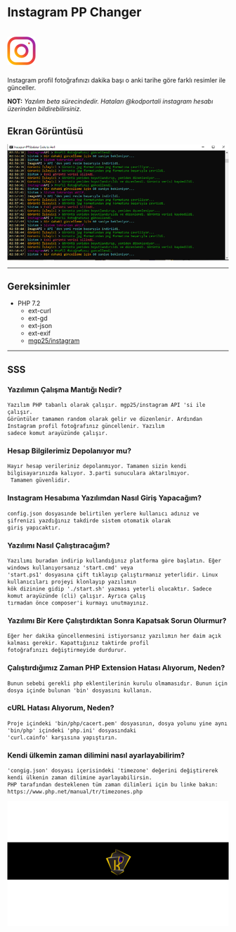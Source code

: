 # Instagram PP Changer 
# ![Instagram Logo](src/Artemis/assets/images/static/instagram.png) 
Instagram profil fotoğrafınızı dakika başı o anki tarihe göre farklı resimler ile günceller.

**NOT:** *Yazılım beta sürecindedir. Hataları @kodportali instagram hesabı üzerinden bildirebilirsiniz.*

## Ekran Görüntüsü
![SS](src/Artemis/assets/images/static/screenshoot.PNG)

---
## Gereksinimler

- PHP 7.2
  - ext-curl
  - ext-gd
  - ext-json
  - ext-exif
  - [mgp25/instagram](https://github.com/mgp25/Instagram-API)

---

## SSS

### Yazılımın Çalışma Mantığı Nedir?
    Yazılım PHP tabanlı olarak çalışır. mgp25/instagram API 'si ile çalışır.
    Görüntüler tamamen random olarak gelir ve düzenlenir. Ardından Instagram profil fotoğrafınız güncellenir. Yazılım 
    sadece komut arayüzünde çalışır.
    
### Hesap Bilgilerimiz Depolanıyor mu?
    Hayır hesap verileriniz depolanmıyor. Tamamen sizin kendi bilgisayarınızda kalıyor. 3.parti sunuculara aktarılmıyor.
     Tamamen güvenlidir.
    
### Instagram Hesabıma Yazılımdan Nasıl Giriş Yapacağım?
    config.json dosyasınde belirtilen yerlere kullanıcı adınız ve şifrenizi yazdığınız takdirde sistem otomatik olarak 
    giriş yapıcaktır.
    
### Yazılımı Nasıl Çalıştıracağım?
    Yazılımı buradan indirip kullandığınız platforma göre başlatın. Eğer windows kullanıyorsanız 'start.cmd' veya 
    'start.ps1' dosyasına çift tıklayıp çalıştırmanız yeterlidir. Linux kullanıcıları projeyi klonlayıp yazılımın 
    kök dizinine gidip './start.sh' yazması yeterli olucaktır. Sadece komut arayüzünde (cli) çalışır. Ayrıca çalış
    tırmadan önce composer'i kurmayı unutmayınız.
    
   
### Yazılımı Bir Kere Çalıştırdıktan Sonra Kapatsak Sorun Olurmur?
    Eğer her dakika güncellenmesini istiyorsanız yazılımın her daim açık kalması gerekir. Kapattığınız taktirde profil 
    fotoğrafınızı değiştirmeyide durdurur. 
    
    
### Çalıştırdığımız Zaman PHP Extension Hatası Alıyorum, Neden?
    Bunun sebebi gerekli php eklentilerinin kurulu olmamasıdır. Bunun için dosya içinde bulunan 'bin' dosyasını kullanın.
    
    
### cURL Hatası Alıyorum, Neden?
    Proje içindeki 'bin/php/cacert.pem' dosyasının, dosya yolunu yine aynı 'bin/php' içindeki 'php.ini' dosyasındaki 
    'curl.cainfo' karşısına yapıştırın. 

### Kendi ülkemin zaman dilimini nasıl ayarlayabilirim?
    'congig.json' dosyası içerisindeki 'timezone' değerini değiştirerek kendi ülkenin zaman dilimine ayarlayabilirsin. 
    PHP tarafından desteklenen tüm zaman dilimleri için bu linke bakın: https://www.php.net/manual/tr/timezones.php

![kodportali](src/Artemis/assets/images/static/kodportali.png)